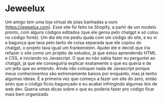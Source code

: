 # Jeweelux
Um amigo tem uma loja virtual de joias banhadas a ouro (https://jeweelux.com).
Esse site foi feito no Shopify, a partir de um modelo pronto, com alguns códigos editados (que ele gerou pelo chatgpt e só colou no código fonte).
Um dia ele me pediu ajuda com um código do site, e eu vi a bagunça que tava pelo tanto de coisa separada que ele copiou do chatgpt, o projeto tava igual um frankenstein.
Ajudei ele e decidi que iria refazer o site como um projeto de estudos, já que estou aprendendo HTML e CSS, e iniciando no Javascript. O que eu não sabia fazer eu perguntei ao chatgpt, já que ele conseguiria explicar
  exatamente o que eu queria e de um jeito que eu entendo.
Ainda não coloquei nada de Javascript porque meus conhecimentos são extremamente baixos por enquanto, mas já tenho algumas ideias.
É a primeira vez que começo a fazer um site do zero, então sinto que o código ficou bagunçado e eu acabei infringindo algumas leis de web dev.
Queria umas dicas sobre o que eu poderia fazer pro código ficar mais bem organizado
